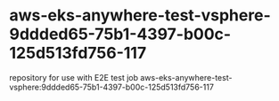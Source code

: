 # aws-eks-anywhere-test-vsphere-9ddded65-75b1-4397-b00c-125d513fd756-117
repository for use with E2E test job aws-eks-anywhere-test-vsphere:9ddded65-75b1-4397-b00c-125d513fd756-117
